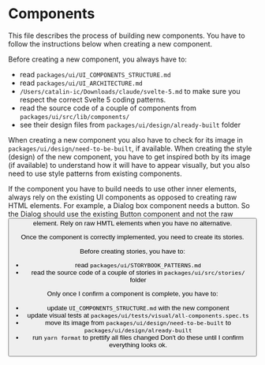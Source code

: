 # Components

This file describes the process of building new components.
You have to follow the instructions below when creating a new component.

Before creating a new component, you always have to:

- read `packages/ui/UI_COMPONENTS_STRUCTURE.md`
- read `packages/ui/UI_ARCHITECTURE.md`
- `/Users/catalin-ic/Downloads/claude/svelte-5.md` to make sure you respect the correct Svelte 5 coding patterns.
- read the source code of a couple of components from `packages/ui/src/lib/components/`
- see their design files from `packages/ui/design/already-built` folder

When creating a new component you also have to check for its image in `packages/ui/design/need-to-be-built`, if available.
When creating the style (design) of the new component, you have to get inspired both by its image (if available) to understand how it will have to appear visually, but you also need to use style patterns from existing components.

If the component you have to build needs to use other inner elements, always rely on the existing UI components as opposed to creating raw HTML elements.
For example, a Dialog box component needs a button. So the Dialog should use the existing Button component and not the raw <button> element.
Rely on raw HMTL elements when you have no alternative.

Once the component is correctly implemented, you need to create its stories.

Before creating stories, you have to:

- read `packages/ui/STORYBOOK_PATTERNS.md`
- read the source code of a couple of stories in `packages/ui/src/stories/` folder

Only once I confirm a component is complete, you have to:

- update `UI_COMPONENTS_STRUCTURE.md` with the new component
- update visual tests at `packages/ui/tests/visual/all-components.spec.ts`
- move its image from `packages/ui/design/need-to-be-built` to `packages/ui/design/already-built`
- run `yarn format` to prettify all files changed
  Don't do these until I confirm everything looks ok.
